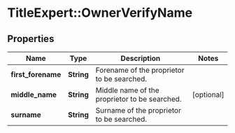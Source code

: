 # TitleExpert::OwnerVerifyName

## Properties
Name | Type | Description | Notes
------------ | ------------- | ------------- | -------------
**first_forename** | **String** | Forename of the proprietor to be searched. | 
**middle_name** | **String** | Middle name of the proprietor to be searched. | [optional] 
**surname** | **String** | Surname of the proprietor to be searched. | 


